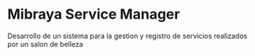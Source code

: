 # Mibraya Service Manager

Desarrollo de un sistema para la gestion y registro de servicios realizados por un salon de belleza
